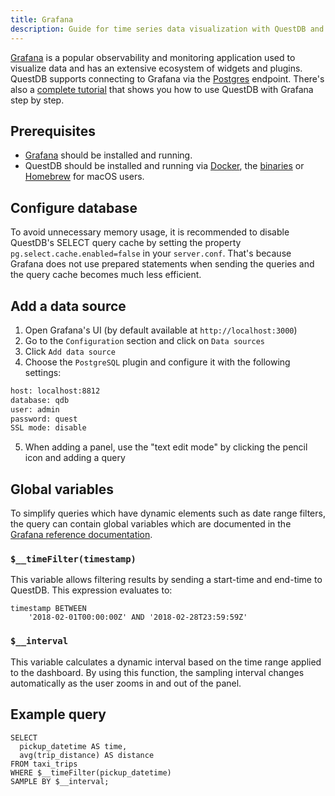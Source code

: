 ```yaml
---
title: Grafana
description: Guide for time series data visualization with QuestDB and Grafana
---
```


[Grafana](https://grafana.com/) is a popular observability and monitoring
application used to visualize data and has an extensive ecosystem of widgets and
plugins. QuestDB supports connecting to Grafana via the
[Postgres](/docs/reference/api/postgres/) endpoint. There's also a
[complete tutorial](/tutorial/2020/10/19/grafana/) that shows you how to use
QuestDB with Grafana step by step.

## Prerequisites

- [Grafana](https://grafana.com/grafana/download) should be installed and
  running.
- QuestDB should be installed and running via
  [Docker](/docs/install/docker/), the
  [binaries](/docs/install/binaries/) or
  [Homebrew](/docs/install/homebrew/) for macOS users.

## Configure database

To avoid unnecessary memory usage, it is recommended to disable QuestDB's SELECT
query cache by setting the property `pg.select.cache.enabled=false` in your
`server.conf`. That's because Grafana does not use prepared statements when
sending the queries and the query cache becomes much less efficient.

## Add a data source

1. Open Grafana's UI (by default available at `http://localhost:3000`)
2. Go to the `Configuration` section and click on `Data sources`
3. Click `Add data source`
4. Choose the `PostgreSQL` plugin and configure it with the following settings:

```bash
host: localhost:8812
database: qdb
user: admin
password: quest
SSL mode: disable
```

5. When adding a panel, use the "text edit mode" by clicking the pencil icon and
   adding a query

## Global variables

To simplify queries which have dynamic elements such as date range filters, the
query can contain global variables which are documented in the
[Grafana reference documentation](https://grafana.com/docs/grafana/latest/variables/variable-types/global-variables/#global-variables).

### `$__timeFilter(timestamp)`

This variable allows filtering results by sending a start-time and end-time to
QuestDB. This expression evaluates to:

```questdb-sql
timestamp BETWEEN
    '2018-02-01T00:00:00Z' AND '2018-02-28T23:59:59Z'
```

### `$__interval`

This variable calculates a dynamic interval based on the time range applied to
the dashboard. By using this function, the sampling interval changes
automatically as the user zooms in and out of the panel.

## Example query

```
SELECT
  pickup_datetime AS time,
  avg(trip_distance) AS distance
FROM taxi_trips
WHERE $__timeFilter(pickup_datetime)
SAMPLE BY $__interval;
```
